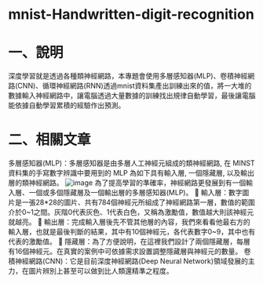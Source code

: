 # mnist-Handwritten-digit-recognition
# 一、說明
深度學習就是透過各種類神經網路，本專題會使用多層感知器(MLP)、卷積神經網路(CNN)、循環神經網路(RNN)透過mnist資料集產出訓練出來的值，將一大堆的數據輸入神經網路中，讓電腦透過大量數據的訓練找出規律自動學習，最後讓電腦能依據自動學習累積的經驗作出預測。

# 二、相關文章
多層感知器(MLP)：多層感知器是由多層人工神經元組成的類神經網路, 在 MINST 資料集的手寫數字辨識中要用到的 MLP 為如下具有輸入層, 一個隱藏層, 以及輸出層的類神經網路。
![image](https://github.com/LonelyCaesar/mnist-Handwritten-digit-recognition/assets/101235367/e6df9c0a-662d-4f9b-8b25-0c586c6fdbf9)
為了提高學習的準確率，神經網路更發展到有一個輸入層、一個或多個隱藏層及一個輸出層的多層感知器(MLP)。
	輸入層：數字圖片是一張28*28的圖片、共有784個神經元所組成了神經網路第一層，數值的範圍介於0~1之間。灰階0代表灰色、1代表白色，又稱為激勵值，數值越大則該神經元就越亮。
	輸出層：完成輸入層後先不管其他層的內容，我們來看看他最右方的輸入層，也就是最後判斷的結果，其中有10個神經元，各代表數字0~9，其中也有代表的激勵值。
	隱藏層：為了方便說明，在這裡我們設計了兩個隱藏層，每層有16個神經元。在真實的案例中可依據需求設置調整隱藏層與神經元的數量。
卷積神經網路(CNN)：它是目前深度神經網路(Deep Neural Network)領域發展的主力，在圖片辨別上甚至可以做到比人類還精準之程度。


